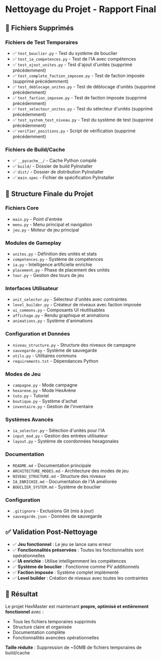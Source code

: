 # Nettoyage du Projet - Rapport Final

## 🧹 Fichiers Supprimés

### Fichiers de Test Temporaires
- ✅ `test_bouclier.py` - Test du système de bouclier
- ✅ `test_ia_competences.py` - Test de l'IA avec compétences
- ✅ `test_ajout_unites.py` - Test d'ajout d'unités (supprimé précédemment)
- ✅ `test_complete_faction_imposee.py` - Test de faction imposée (supprimé précédemment)
- ✅ `test_deblocage_unites.py` - Test de déblocage d'unités (supprimé précédemment)
- ✅ `test_faction_imposee.py` - Test de faction imposée (supprimé précédemment)
- ✅ `test_selecteur_unites.py` - Test du sélecteur d'unités (supprimé précédemment)
- ✅ `test_system_test_niveau.py` - Test du système de test (supprimé précédemment)
- ✅ `verifier_positions.py` - Script de vérification (supprimé précédemment)

### Fichiers de Build/Cache
- ✅ `__pycache__/` - Cache Python compilé
- ✅ `build/` - Dossier de build PyInstaller
- ✅ `dist/` - Dossier de distribution PyInstaller  
- ✅ `main.spec` - Fichier de spécification PyInstaller

## 📁 Structure Finale du Projet

### Fichiers Core
- `main.py` - Point d'entrée
- `menu.py` - Menu principal et navigation
- `jeu.py` - Moteur de jeu principal

### Modules de Gameplay
- `unites.py` - Définition des unités et stats
- `competences.py` - Système de compétences
- `ia.py` - Intelligence artificielle enrichie
- `placement.py` - Phase de placement des unités
- `tour.py` - Gestion des tours de jeu

### Interfaces Utilisateur
- `unit_selector.py` - Sélecteur d'unités avec contraintes
- `level_builder.py` - Créateur de niveaux avec faction imposée
- `ui_commons.py` - Composants UI réutilisables
- `affichage.py` - Rendu graphique et animations
- `animations.py` - Système d'animations

### Configuration et Données
- `niveau_structure.py` - Structure des niveaux de campagne
- `sauvegarde.py` - Système de sauvegarde
- `utils.py` - Utilitaires communs
- `requirements.txt` - Dépendances Python

### Modes de Jeu
- `campagne.py` - Mode campagne
- `hexarene.py` - Mode HexArène
- `tuto.py` - Tutoriel
- `boutique.py` - Système d'achat
- `inventaire.py` - Gestion de l'inventaire

### Systèmes Avancés
- `ia_selector.py` - Sélection d'unités pour l'IA
- `input_mod.py` - Gestion des entrées utilisateur
- `layout.py` - Système de coordonnées hexagonales

### Documentation
- `README.md` - Documentation principale
- `ARCHITECTURE_MODES.md` - Architecture des modes de jeu
- `NIVEAU_STRUCTURE.md` - Structure des niveaux
- `IA_ENRICHIE.md` - Documentation de l'IA améliorée
- `BOUCLIER_SYSTEM.md` - Système de bouclier

### Configuration
- `.gitignore` - Exclusions Git (mis à jour)
- `sauvegarde.json` - Données de sauvegarde

## ✅ Validation Post-Nettoyage

- ✅ **Jeu fonctionnel** : Le jeu se lance sans erreur
- ✅ **Fonctionnalités préservées** : Toutes les fonctionnalités sont opérationnelles
- ✅ **IA enrichie** : Utilise intelligemment les compétences
- ✅ **Système de bouclier** : Fonctionne comme PV additionnels
- ✅ **Faction imposée** : Système complet implémenté
- ✅ **Level builder** : Création de niveaux avec toutes les contraintes

## 🎯 Résultat

Le projet HexMaster est maintenant **propre, optimisé et entièrement fonctionnel** avec :
- Tous les fichiers temporaires supprimés
- Structure claire et organisée
- Documentation complète
- Fonctionnalités avancées opérationnelles

**Taille réduite** : Suppression de ~50MB de fichiers temporaires de build/cache
